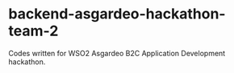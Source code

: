 # backend-asgardeo-hackathon-team-2
Codes written for WSO2 Asgardeo B2C Application Development hackathon.
